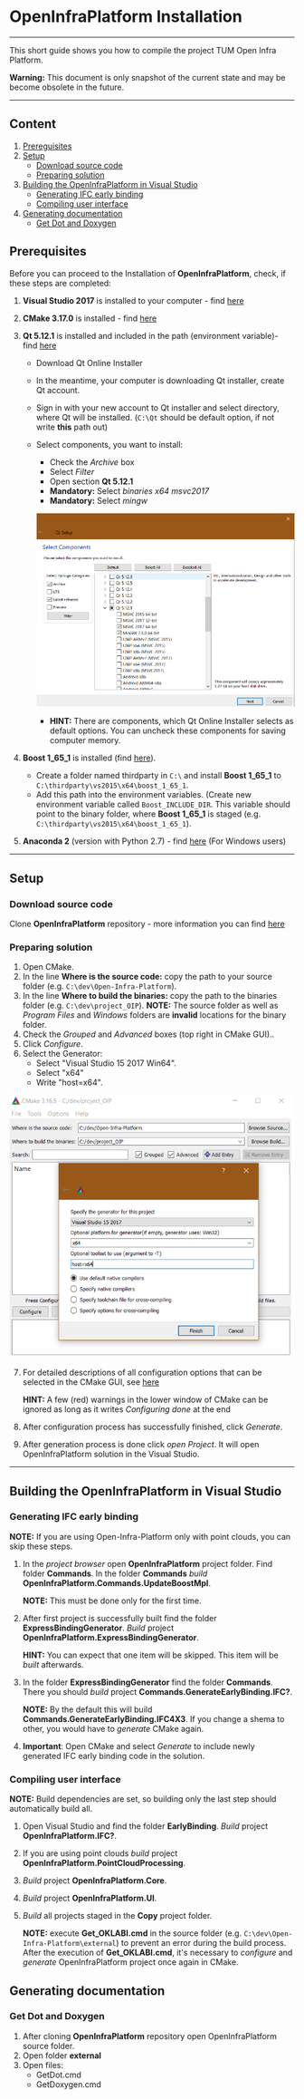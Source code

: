 # OpenInfraPlatform Installation 

***

This short guide shows you how to compile the project TUM Open Infra Platform.

**Warning:** This document is only snapshot of the current state and may be become obsolete in the future.

***

## Content 

1. [Prereguisites](#Prerequisites)
2. [Setup](#Setup) 
	* [Download source code](#Source_code)
	* [Preparing solution](#Prep_solution) 
3. [Building the OpenInfraPlatform in Visual Studio](#Building_OIP) 
	* [Generating IFC early binding](#generating_EarlyBinding)
	* [Compiling user interface](#Compiling_interface)
4. [Generating documentation](#Generating_Doc)
	* [Get Dot and Doxygen](#Get_Dot)

## <a name="Prerequisites"></a> Prerequisites 

Before you can proceed to the Installation of **OpenInfraPlatform**, check, if these steps are completed:

1. **Visual Studio 2017** is installed to your computer - find [here](https://my.visualstudio.com/Downloads?q=visual%20studio%202017&wt.mc_id=o~msft~vscom~older-downloads)
2. **CMake 3.17.0** is installed - find [here](https://cmake.org/download/)
3. **Qt 5.12.1** is installed and included in the path (environment variable)-  find [here](https://www.qt.io/download-open-source)

	*	Download Qt Online Installer 
	*	In the meantime, your computer is downloading Qt installer, create Qt account. 
	*	Sign in with your new account to Qt installer and select directory, where Qt will be installed. (`C:\Qt` should be default option, if not write **this** path out)
	*	Select components, you want to install:

		* Check the *Archive* box
		* Select *Filter*
		* Open section **Qt 5.12.1**
		* **Mandatory:** Select *binaries x64 msvc2017*
		* **Mandatory:** Select *mingw*
		
		![](./fig/Qt_Installation_settings.png)

		* **HINT:** There are components, which Qt Online Installer selects as default options. You can uncheck these components for saving computer memory.

4. **Boost 1_65_1** is installed (find [here](https://sourceforge.net/projects/boost/files/boost-binaries/1.65.1/boost_1_65_1-msvc-14.1-64.exe/download)).

	* Create a folder named thirdparty in `C:\` and install **Boost 1_65_1** to `C:\thirdparty\vs2015\x64\boost_1_65_1`.
	* Add this path into the environment variables. (Create new environment variable called `Boost_INCLUDE_DIR`. This variable should point to the binary folder, where **Boost 1_65_1** is staged (e.g. `C:\thirdparty\vs2015\x64\boost_1_65_1`).

5. **Anaconda 2** (version with Python 2.7)  - find [here](https://repo.anaconda.com/archive/Anaconda2-2019.10-Windows-x86_64.exe) (For Windows users) 


***
## <a name="Setup"></a> Setup

### <a name="Source_code"></a> Download source code 

 Clone **OpenInfraPlatform** repository  - more information you can find [here](./GitProcess.md)

### <a name="Prep_solution"></a> Preparing solution 

1. Open CMake.
2. In the line **Where is the source code:** copy the path to your source folder (e.g. `C:\dev\Open-Infra-Platform`).
3. In the line **Where to build the binaries:**  copy the path to the binaries folder (e.g. `C:\dev\project_OIP`). **NOTE:** The source folder as well as *Program Files* and *Windows* folders are **invalid** locations for the binary folder.
4. Check the *Grouped* and *Advanced* boxes (top right in CMake GUI)..
5. Click *Configure*. 
6. Select the Generator:
	* Select "Visual Studio 15 2017 Win64".
	* Select "x64"
	* Write "host=x64".

![](./fig/CMake_Installation_settings.png)

7. For detailed descriptions of all configuration options that can be selected in the CMake GUI, see [here](./CMakeOptions.md) 

	**HINT:** A few (red) warnings in the lower window of CMake can be ignored as long as it writes *Configuring done* at the end

8. After configuration process has successfully finished, click *Generate*.
9. After generation process is done click *open Project*. It will open OpenInfraPlatform solution in the Visual Studio.
***
## <a name="Building_OIP"></a> Building the OpenInfraPlatform in Visual Studio 

### <a name="generating_EarlyBinding"></a> Generating IFC early binding

**NOTE:** If you are using Open-Infra-Platform only with point clouds, you can skip these steps.

1. In the *project browser* open **OpenInfraPlatform** project folder. Find folder **Commands**. In the folder **Commands** *build*  **OpenInfraPlatform.Commands.UpdateBoostMpl**.

	**NOTE:** This must be done only for the first time. 

2. After first project is successfully built find the folder **ExpressBindingGenerator**. *Build* project **OpenInfraPlatform.ExpressBindingGenerator**.

	**HINT:** You can expect that one item will be skipped. This item will be *built* afterwards. 

3. In the folder **ExpressBindingGenerator** find the folder **Commands**. There you should *build* project **Commands.GenerateEarlyBinding.IFC?**. 

	**NOTE:** By the default this will build **Commands.GenerateEarlyBinding.IFC4X3**. If you change a shema to other, you would have to *generate* CMake again.

4. **Important**: Open CMake and select *Generate* to include newly generated IFC early binding code in the solution.

### <a name="Compiling_interface"></a> Compiling user interface

**NOTE:** Build dependencies are set, so building only the last step should automatically build all.

1. Open Visual Studio and find the folder **EarlyBinding**. *Build* project **OpenInfraPlatform.IFC?**.
2. If you are using point clouds *build* project **OpenInfraPlatform.PointCloudProcessing**.
3. *Build* project **OpenInfraPlatform.Core**.
4. *Build* project **OpenInfraPlatform.UI**.
5. *Build* all projects staged in the **Copy** project folder. 

	**NOTE:** execute **Get_OKLABI.cmd** in the source folder (e.g. `C:\dev\Open-Infra-Platform\external`) to prevent an error during the build process. After the execution of **Get_OKLABI.cmd**, it's necessary to *configure* and *generate* OpenInfraPlatform project once again in CMake.


## <a name="Generating_Doc"></a> Generating documentation

### <a name="Get_Dot"></a> Get Dot and Doxygen

1. After cloning **OpenInfraPlatform** repository open OpenInfraPlatform source folder. 
2. Open folder **external**
3. Open files:
	* GetDot.cmd  
	* GetDoxygen.cmd